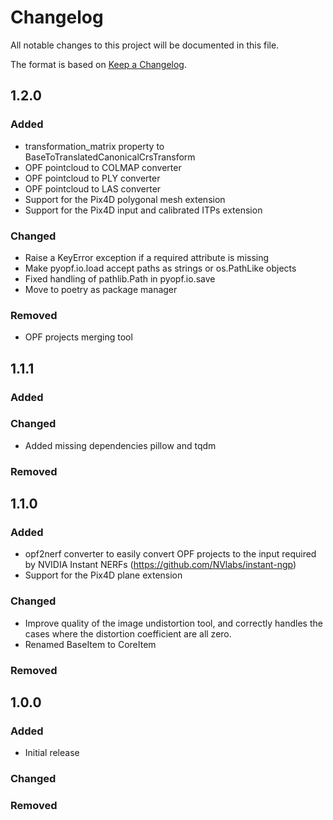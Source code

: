 # Changelog

All notable changes to this project will be documented in this file.

The format is based on [Keep a Changelog](https://keepachangelog.com/en/1.0.0/).

## 1.2.0

### Added

- transformation_matrix property to BaseToTranslatedCanonicalCrsTransform
- OPF pointcloud to COLMAP converter
- OPF pointcloud to PLY converter
- OPF pointcloud to LAS converter
- Support for the Pix4D polygonal mesh extension
- Support for the Pix4D input and calibrated ITPs extension

### Changed

- Raise a KeyError exception if a required attribute is missing
- Make pyopf.io.load accept paths as strings or os.PathLike objects
- Fixed handling of pathlib.Path in pyopf.io.save
- Move to poetry as package manager

### Removed

- OPF projects merging tool

## 1.1.1

### Added
### Changed

- Added missing dependencies pillow and tqdm

### Removed

## 1.1.0

### Added

- opf2nerf converter to easily convert OPF projects to the input required by NVIDIA Instant NERFs (https://github.com/NVlabs/instant-ngp)
- Support for the Pix4D plane extension

### Changed

- Improve quality of the image undistortion tool, and correctly handles the cases where the distortion coefficient are all zero.
- Renamed BaseItem to CoreItem

### Removed

## 1.0.0

### Added

- Initial release

### Changed


### Removed
